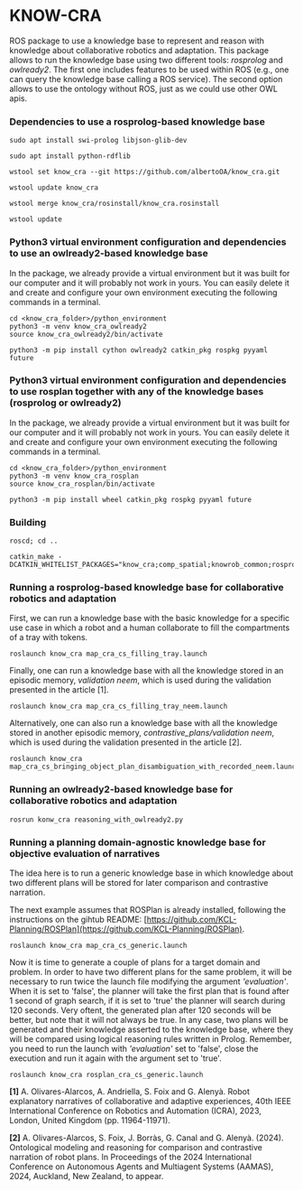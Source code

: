 # KNOW-CRA
ROS package to use a knowledge base to represent and reason with knowledge about collaborative robotics and adaptation. This package allows to run the knowledge base using two different tools: *rosprolog* and *owlready2*. The first one includes features to be used within ROS (e.g., one can query the knowledge base calling a ROS service). The second option allows to use the ontology without ROS, just as we could use other OWL apis. 


### Dependencies to use a rosprolog-based knowledge base

```
sudo apt install swi-prolog libjson-glib-dev

sudo apt install python-rdflib

wstool set know_cra --git https://github.com/albertoOA/know_cra.git

wstool update know_cra

wstool merge know_cra/rosinstall/know_cra.rosinstall

wstool update 
```

### Python3 virtual environment configuration and dependencies to use an owlready2-based knowledge base

In the package, we already provide a virtual environment but it was built for our computer and it will probably not work in yours. You can easily delete it and create and configure your own environment executing the following commands in a terminal.
```
cd <know_cra_folder>/python_environment
python3 -m venv know_cra_owlready2
source know_cra_owlready2/bin/activate

python3 -m pip install cython owlready2 catkin_pkg rospkg pyyaml future
```

### Python3 virtual environment configuration and dependencies to use rosplan together with any of the knowledge bases (rosprolog or owlready2)

In the package, we already provide a virtual environment but it was built for our computer and it will probably not work in yours. You can easily delete it and create and configure your own environment executing the following commands in a terminal.
```
cd <know_cra_folder>/python_environment
python3 -m venv know_cra_rosplan
source know_cra_rosplan/bin/activate

python3 -m pip install wheel catkin_pkg rospkg pyyaml future
```

### Building

```
roscd; cd ..

catkin_make -DCATKIN_WHITELIST_PACKAGES="know_cra;comp_spatial;knowrob_common;rosprolog;json_prolog_msgs;rosowl;genowl"
```

### Running a rosprolog-based knowledge base for collaborative robotics and adaptation
First, we can run a knowledge base with the basic knowledge for a specific use case in which a robot and a human collaborate to fill the compartments of a tray with tokens.

```
roslaunch know_cra map_cra_cs_filling_tray.launch
```

Finally, one can run a knowledge base with all the knowledge stored in an episodic memory, *validation neem*, which is used during the validation presented in the article [1].

```
roslaunch know_cra map_cra_cs_filling_tray_neem.launch
```

Alternatively, one can also run a knowledge base with all the knowledge stored in another episodic memory, *contrastive_plans/validation neem*, which is used during the validation presented in the article [2].

```
roslaunch know_cra map_cra_cs_bringing_object_plan_disambiguation_with_recorded_neem.launch
```

### Running an owlready2-based knowledge base for collaborative robotics and adaptation
```
rosrun konw_cra reasoning_with_owlready2.py
```

### Running a planning domain-agnostic knowledge base for objective evaluation of narratives 
The idea here is to run a generic knowledge base in which knowledge about two different plans will be stored for later comparison and contrastive narration.  

The next example assumes that ROSPlan is already installed, following the instructions on the gihtub README: [https://github.com/KCL-Planning/ROSPlan](https://github.com/KCL-Planning/ROSPlan).

```
roslaunch know_cra map_cra_cs_generic.launch
```

Now it is time to generate a couple of plans for a target domain and problem. In order to have two different plans for the same problem, it will be necessary to run twice the launch file modifying the argument *'evaluation'*. When it is set to 'false', the planner will take the first plan that is found after 1 second of graph search, if it is set to 'true' the planner will search during 120 seconds. Very oftent, the generated plan after 120 seconds will be better, but note that it will not always be true. In any case, two plans will be generated and their knowledge asserted to the knowledge base, where they will be compared using logical reasoning rules written in Prolog. Remember, you need to run the launch with *'evaluation'* set to 'false', close the execution and run it again with the argument set to 'true'. 

```
roslaunch know_cra rosplan_cra_cs_generic.launch 
``` 



**[1]** A. Olivares-Alarcos, A. Andriella, S. Foix and G. Alenyà. Robot explanatory narratives of collaborative and adaptive experiences, 40th IEEE International Conference on Robotics and Automation (ICRA), 2023, London, United Kingdom (pp. 11964-11971).

**[2]** A. Olivares-Alarcos, S. Foix, J. Borràs, G. Canal and G. Alenyà. (2024). Ontological modeling and reasoning for comparison and contrastive narration of robot plans. In Proceedings of the 2024 International Conference on Autonomous Agents and Multiagent Systems (AAMAS), 2024, Auckland, New Zealand, to appear.
